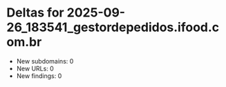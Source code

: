 # Deltas for 2025-09-26_183541_gestordepedidos.ifood.com.br
- New subdomains: 0
- New URLs: 0
- New findings: 0
